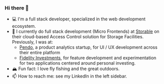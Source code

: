 ### Hi there 👋

- 💻 I'm a full stack developer, specialized in the web development ecosystem.
- 💼 I currently do full stack development (Micro Frontends) at [Storable](https://www.storable.com/products/access-control/) on their cloud-based Access Control solution for Storage Facilities.  Previously, I was at:
    - [Pendo](https://www.pendo.io/), a product analytics startup, for UI / UX development across their entire platform
    - [Fidelity Investments](https://www.fidelity.com/), for feature development and experimentation for two applications centered around personal investing.
- 🏔️ Fun fact: I love fly fishing and the great outdoors.
- 📫 How to reach me: see my LinkedIn in the left sidebar.
